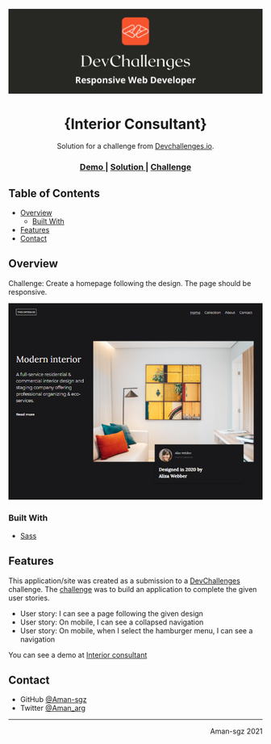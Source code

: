 ![portada](assets/portada.png)

<h1 align="center">{Interior Consultant}</h1>

<div align="center">
   Solution for a challenge from  <a href="http://devchallenges.io" target="_blank">Devchallenges.io</a>.
</div>

<div align="center">
  <h3>
    <a href="https://interior-consultant-c1x393l28-aman-sgz.vercel.app/">
      Demo
    </a>
    <span> | </span>
    <a href="https://devchallenges.io/solutions/AUkE47DBunB2c3TghCGd}">
      Solution
    </a>
    <span> | </span>
    <a href="https://devchallenges.io/challenges/Jymh2b2FyebRTUljkNcb">
      Challenge
    </a>
  </h3>
</div>

<!-- TABLE OF CONTENTS -->

## Table of Contents

- [Overview](#overview)
  - [Built With](#built-with)
- [Features](#features)
- [Contact](#contact)

<!-- OVERVIEW -->
## Overview
Challenge: Create a homepage following the design. The page should be responsive. 

![preview](assets/desktop.png)



### Built With

<!-- This section should list any major frameworks that you built your project using. Here are a few examples.-->

- [Sass](https://sass-lang.com/)

## Features

This application/site was created as a submission to a [DevChallenges](https://devchallenges.io/paths/responsive-web-developer) challenge. 
The [challenge](https://devchallenges.io/challenges/Jymh2b2FyebRTUljkNcb) was to build an application to complete the given user stories.


- User story: I can see a page following the given design
- User story: On mobile, I can see a collapsed navigation
- User story: On mobile, when I select the hamburger menu, I can see a navigation

You can see a demo at [Interior consultant](https://interior-consultant-c1x393l28-aman-sgz.vercel.app/)

## Contact

- GitHub [@Aman-sgz](https://github.com/Aman-sgz)
- Twitter [@Aman_arg](https://twitter.com/Aman_arg)

---
<div align= "right">
  <p>Aman-sgz 2021</p>
</div>